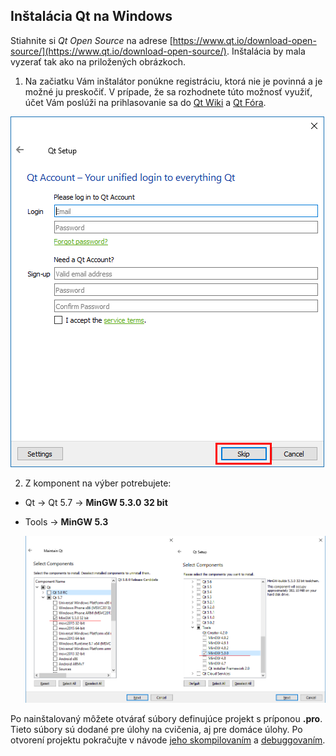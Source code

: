 ## Inštalácia Qt na Windows

Stiahnite si *Qt Open Source* na adrese [https://www.qt.io/download-open-source/](https://www.qt.io/download-open-source/). Inštalácia by mala vyzerať tak ako na priložených obrázkoch.

1. Na začiatku Vám inštalátor ponúkne registráciu, ktorá nie je povinná a je možné ju
preskočiť. V prípade, že sa rozhodnete túto možnosť využiť, účet Vám poslúži na prihlasovanie sa do [Qt Wiki](https://wiki.qt.io/Main) a [Qt Fóra](https://forum.qt.io/).
  
  ![](/images/qt-creator/install_02.png)

2. Z komponent na výber potrebujete:
  - Qt → Qt 5.7 → **MinGW 5.3.0 32 bit**
  - Tools → **MinGW 5.3**
     
    ![](/images/qt-creator/install_05.png)

Po nainštalovaný môžete otvárať súbory definujúce projekt s príponou **.pro**. Tieto súbory sú dodané pre úlohy na cvičenia, aj pre domáce úlohy. Po otvorení projektu pokračujte v návode [jeho skompilovaním](../qt-creator/compilation.md) a [debuggovaním](../qt-creator/debug.md).